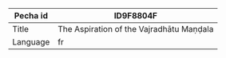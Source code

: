 |Pecha id | ID9F8804F
| --- | --- 
|Title | The Aspiration of the Vajradhātu Maṇḍala 
|Language | fr